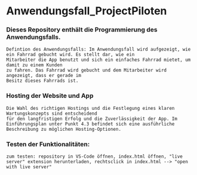 # Anwendungsfall_ProjectPiloten
### Dieses Repository enthält die Programmierung des Anwendungsfalls.
    Defintion des Anwendungsfalls: Im Anwendungsfall wird aufgezeigt, wie ein Fahrrad gebucht wird. Es stellt dar, wie ein
    Mitarbeiter die App benutzt und sich ein einfaches Fahrrad mietet, um damit zu einem Kunden
    zu fahren. Das Fahrrad wird gebucht und dem Mitarbeiter wird angezeigt, dass er gerade im
    Besitz dieses Fahrrads ist.

### Hosting der Website und App
    Die Wahl des richtigen Hostings und die Festlegung eines klaren Wartungskonzepts sind entscheidend
    für den langfristigen Erfolg und die Zuverlässigkeit der App. Im Einführungsplan unter Punkt 4.3 befindet sich eine ausführliche Beschreibung zu möglichen Hosting-Optionen.

### Testen der Funktionalitäten: 
    zum testen: repository in VS-Code öffnen, index.html öffnen, "live server" extension herunterladen, rechtsclick in index.html --> "open with live server"


